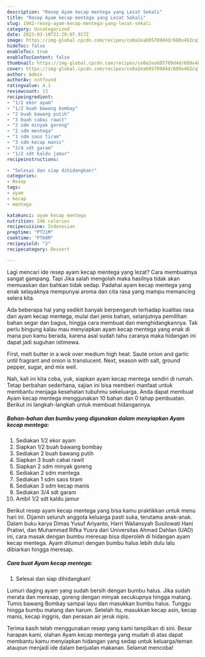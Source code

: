 ```yaml
---
description: "Resep Ayam kecap mentega yang Lezat Sekali"
title: "Resep Ayam kecap mentega yang Lezat Sekali"
slug: 1942-resep-ayam-kecap-mentega-yang-lezat-sekali
category: Uncategorized
date: 2023-03-10T21:29:07.917Z
image: https://img-global.cpcdn.com/recipes/ce0a2ea605789d4d/680x482cq70/ayam-kecap-mentega-foto-resep-utama.jpg
hideToc: false
enableToc: true
enableTocContent: false
thumbnail: https://img-global.cpcdn.com/recipes/ce0a2ea605789d4d/680x482cq70/ayam-kecap-mentega-foto-resep-utama.jpg
cover: https://img-global.cpcdn.com/recipes/ce0a2ea605789d4d/680x482cq70/ayam-kecap-mentega-foto-resep-utama.jpg
author: Admin
authorAv: notfound
ratingvalue: 4.1
reviewcount: 13
recipeingredient:
- "1/2 ekor ayam"
- "1/2 buah bawang bombay"
- "2 buah bawang putih"
- "3 buah cabai rawit"
- "2 sdm minyak goreng"
- "2 sdm mentega"
- "1 sdm saos tiram"
- "3 sdm kecap manis"
- "3/4 sdt garam"
- "1/2 sdt kaldu jamur"
recipeinstructions:

- "Selesai dan siap dihidangkan!"
categories:
- Resep
tags:
- ayam
- kecap
- mentega

katakunci: ayam kecap mentega 
nutrition: 246 calories
recipecuisine: Indonesian
preptime: "PT21M"
cooktime: "PT60M"
recipeyield: "2"
recipecategory: Dessert

---
```



Lagi mencari ide resep ayam kecap mentega yang lezat? Cara membuatnya sangat gampang. Tapi Jika salah mengolah maka hasilnya tidak akan memuaskan dan bahkan tidak sedap. Padahal ayam kecap mentega yang enak selayaknya mempunyai aroma dan cita rasa yang mampu memancing selera kita.


Ada beberapa hal yang sedikit banyak berpengaruh terhadap kualitas rasa dari ayam kecap mentega, mulai dari jenis bahan, selanjutnya pemilihan bahan segar dan bagus, hingga cara membuat dan menghidangkannya. Tak perlu bingung kalau mau menyiapkan ayam kecap mentega yang enak di mana pun kamu berada, karena asal sudah tahu caranya maka hidangan ini dapat jadi suguhan istimewa.

First, melt butter in a wok over medium high heat. Sauté onion and garlic until fragrant and onion is translucent. Next, season with salt, ground pepper, sugar, and mix well.


Nah, kali ini kita coba, yuk, siapkan ayam kecap mentega sendiri di rumah. Tetap berbahan sederhana, sajian ini bisa memberi manfaat untuk membantu menjaga kesehatan tubuhmu sekeluarga. Anda dapat membuat Ayam kecap mentega menggunakan 10 bahan dan 0 tahap pembuatan. Berikut ini langkah-langkah untuk membuat hidangannya.

<!--inarticleads1-->

##### Bahan-bahan dan bumbu yang digunakan dalam menyiapkan Ayam kecap mentega:

1. Sediakan 1/2 ekor ayam
1. Siapkan 1/2 buah bawang bombay
1. Sediakan 2 buah bawang putih
1. Siapkan 3 buah cabai rawit
1. Siapkan 2 sdm minyak goreng
1. Sediakan 2 sdm mentega
1. Sediakan 1 sdm saos tiram
1. Sediakan 3 sdm kecap manis
1. Sediakan 3/4 sdt garam
1. Ambil 1/2 sdt kaldu jamur


Berikut resep ayam kecap mentega yang bisa kamu praktikkan untuk menu hari ini. Dijamin seluruh anggota keluarga pasti suka, terutama anak-anak. Dalam buku karya Dimas Yusuf Ariyanto, Harri Waliansyah Susilowati Hani Pratiwi, dan Muhammad Rifka Yusra dari Universitas Ahmad Dahlan (UAD) ini, cara masak dengan bumbu meresap bisa diperoleh di hidangan ayam kecap mentega. Ayam dilumuri dengan bumbu halus lebih dulu lalu dibiarkan hingga meresap. 

<!--inarticleads2-->

##### Cara buat Ayam kecap mentega:


1. Selesai dan siap dihidangkan!

Lumuri daging ayam yang sudah bersih dengan bumbu halus. Jika sudah merata dan meresap, goreng dengan minyak secukupnya hingga matang. Tumis bawang Bombay sampai layu dan masukkan bumbu halus. Tunggu hingga bumbu matang dan harum. Setelah itu, masukkan kecap asin, kecap manis, kecap inggris, dan perasan air jeruk nipis. 

Terima kasih telah menggunakan resep yang kami tampilkan di sini. Besar harapan kami, olahan Ayam kecap mentega yang mudah di atas dapat membantu kamu menyiapkan hidangan yang sedap untuk keluarga/teman ataupun menjadi ide dalam berjualan makanan. Selamat mencoba!
